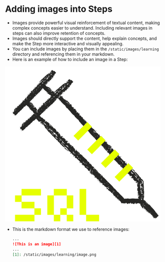 # Adding images into Steps

* Images provide powerful visual reinforcement of textual content, making complex concepts easier to understand. Including relevant images in steps can also improve retention of concepts.
* Images should directly support the content, help explain concepts, and make the Step more interactive and visually appealing.
* You can include images by placing them in the `/static/images/learning` directory and referencing them in your markdown.
* Here is an example of how to include an image in a Step:

![SQL Injection][1]

* This is the markdown format we use to reference images:

  ```markdown
  ...
  ![This is an image][1]
  ...
  [1]: /static/images/learning/image.png
  ```

[1]: /static/images/injection-sql.png

